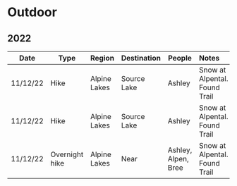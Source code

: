 # Outdoor

## 2022

| Date | Type | Region | Destination | People | Notes
--- | --- | --- | --- | --- |:-- 
| 11/12/22 | Hike | Alpine Lakes | Source Lake | Ashley | Snow at Alpental.  Found Trail
| 11/12/22 | Hike | Alpine Lakes | Source Lake | Ashley | Snow at Alpental.  Found Trail
| 11/12/22 | Overnight hike | Alpine Lakes | Near  | Ashley, Alpen, Bree | Snow at Alpental.  Found Trail

